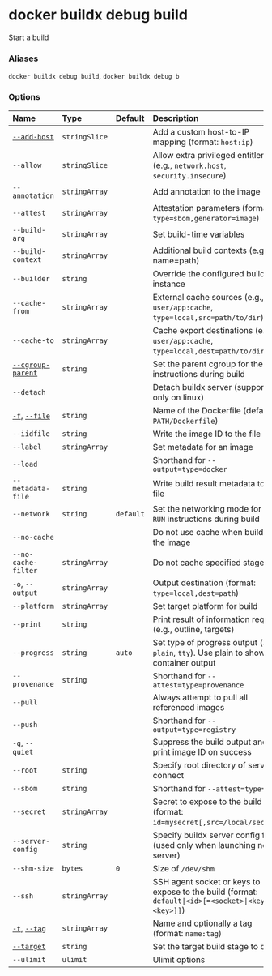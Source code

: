 # docker buildx debug build

<!---MARKER_GEN_START-->
Start a build

### Aliases

`docker buildx debug build`, `docker buildx debug b`

### Options

| Name                                                                                                                                                               | Type          | Default   | Description                                                                                         |
|:-------------------------------------------------------------------------------------------------------------------------------------------------------------------|:--------------|:----------|:----------------------------------------------------------------------------------------------------|
| [`--add-host`](https://docs.docker.com/engine/reference/commandline/image_build/#add-host)                                                                         | `stringSlice` |           | Add a custom host-to-IP mapping (format: `host:ip`)                                                 |
| `--allow`                                                                                                                                                          | `stringSlice` |           | Allow extra privileged entitlement (e.g., `network.host`, `security.insecure`)                      |
| `--annotation`                                                                                                                                                     | `stringArray` |           | Add annotation to the image                                                                         |
| `--attest`                                                                                                                                                         | `stringArray` |           | Attestation parameters (format: `type=sbom,generator=image`)                                        |
| `--build-arg`                                                                                                                                                      | `stringArray` |           | Set build-time variables                                                                            |
| `--build-context`                                                                                                                                                  | `stringArray` |           | Additional build contexts (e.g., name=path)                                                         |
| `--builder`                                                                                                                                                        | `string`      |           | Override the configured builder instance                                                            |
| `--cache-from`                                                                                                                                                     | `stringArray` |           | External cache sources (e.g., `user/app:cache`, `type=local,src=path/to/dir`)                       |
| `--cache-to`                                                                                                                                                       | `stringArray` |           | Cache export destinations (e.g., `user/app:cache`, `type=local,dest=path/to/dir`)                   |
| [`--cgroup-parent`](https://docs.docker.com/engine/reference/commandline/image_build/#cgroup-parent)                                                               | `string`      |           | Set the parent cgroup for the `RUN` instructions during build                                       |
| `--detach`                                                                                                                                                         |               |           | Detach buildx server (supported only on linux)                                                      |
| [`-f`](https://docs.docker.com/engine/reference/commandline/image_build/#file), [`--file`](https://docs.docker.com/engine/reference/commandline/image_build/#file) | `string`      |           | Name of the Dockerfile (default: `PATH/Dockerfile`)                                                 |
| `--iidfile`                                                                                                                                                        | `string`      |           | Write the image ID to the file                                                                      |
| `--label`                                                                                                                                                          | `stringArray` |           | Set metadata for an image                                                                           |
| `--load`                                                                                                                                                           |               |           | Shorthand for `--output=type=docker`                                                                |
| `--metadata-file`                                                                                                                                                  | `string`      |           | Write build result metadata to the file                                                             |
| `--network`                                                                                                                                                        | `string`      | `default` | Set the networking mode for the `RUN` instructions during build                                     |
| `--no-cache`                                                                                                                                                       |               |           | Do not use cache when building the image                                                            |
| `--no-cache-filter`                                                                                                                                                | `stringArray` |           | Do not cache specified stages                                                                       |
| `-o`, `--output`                                                                                                                                                   | `stringArray` |           | Output destination (format: `type=local,dest=path`)                                                 |
| `--platform`                                                                                                                                                       | `stringArray` |           | Set target platform for build                                                                       |
| `--print`                                                                                                                                                          | `string`      |           | Print result of information request (e.g., outline, targets)                                        |
| `--progress`                                                                                                                                                       | `string`      | `auto`    | Set type of progress output (`auto`, `plain`, `tty`). Use plain to show container output            |
| `--provenance`                                                                                                                                                     | `string`      |           | Shorthand for `--attest=type=provenance`                                                            |
| `--pull`                                                                                                                                                           |               |           | Always attempt to pull all referenced images                                                        |
| `--push`                                                                                                                                                           |               |           | Shorthand for `--output=type=registry`                                                              |
| `-q`, `--quiet`                                                                                                                                                    |               |           | Suppress the build output and print image ID on success                                             |
| `--root`                                                                                                                                                           | `string`      |           | Specify root directory of server to connect                                                         |
| `--sbom`                                                                                                                                                           | `string`      |           | Shorthand for `--attest=type=sbom`                                                                  |
| `--secret`                                                                                                                                                         | `stringArray` |           | Secret to expose to the build (format: `id=mysecret[,src=/local/secret]`)                           |
| `--server-config`                                                                                                                                                  | `string`      |           | Specify buildx server config file (used only when launching new server)                             |
| `--shm-size`                                                                                                                                                       | `bytes`       | `0`       | Size of `/dev/shm`                                                                                  |
| `--ssh`                                                                                                                                                            | `stringArray` |           | SSH agent socket or keys to expose to the build (format: `default\|<id>[=<socket>\|<key>[,<key>]]`) |
| [`-t`](https://docs.docker.com/engine/reference/commandline/image_build/#tag), [`--tag`](https://docs.docker.com/engine/reference/commandline/image_build/#tag)    | `stringArray` |           | Name and optionally a tag (format: `name:tag`)                                                      |
| [`--target`](https://docs.docker.com/engine/reference/commandline/image_build/#target)                                                                             | `string`      |           | Set the target build stage to build                                                                 |
| `--ulimit`                                                                                                                                                         | `ulimit`      |           | Ulimit options                                                                                      |


<!---MARKER_GEN_END-->

